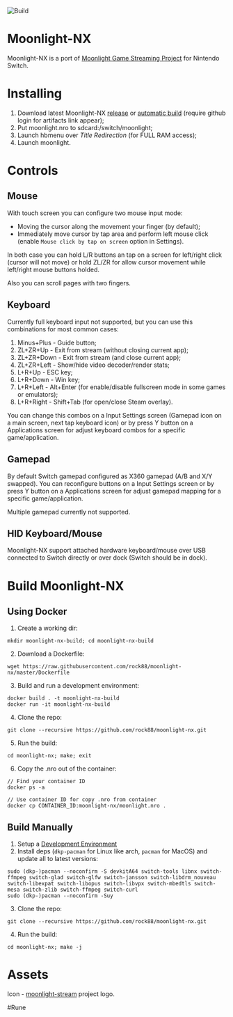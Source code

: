![Build](https://github.com/rock88/moonlight-nx/workflows/Build/badge.svg)

# Moonlight-NX

Moonlight-NX is a port of [Moonlight Game Streaming Project](https://github.com/moonlight-stream "Moonlight Game Streaming Project") for Nintendo Switch.

# Installing
1. Download latest Moonlight-NX [release](https://github.com/rock88/moonlight-nx/releases) or [automatic build](https://github.com/rock88/moonlight-nx/actions?query=workflow%3ABuild+is%3Asuccess) (require github login for artifacts link appear);
2. Put moonlight.nro to sdcard:/switch/moonlight;
3. Launch hbmenu over *Title Redirection* (for FULL RAM access);
4. Launch moonlight.

# Controls
## Mouse
With touch screen you can configure two mouse input mode:
- Moving the cursor along the movement your finger (by default);
- Immediately move cursor by tap area and perform left mouse click (enable `Mouse click by tap on screen` option in Settings).

In both case you can hold L/R buttons an tap on a screen for left/right click (cursor will not move) or hold ZL/ZR for allow cursor movement while left/right mouse buttons holded.

Also you can scroll pages with two fingers.

## Keyboard
Currently full keyboard input not supported, but you can use this combinations for most common cases:

1. Minus+Plus - Guide button;
2. ZL+ZR+Up - Exit from stream (without closing current app);
3. ZL+ZR+Down - Exit from stream (and close current app);
4. ZL+ZR+Left - Show/hide video decoder/render stats;
5. L+R+Up - ESC key;
6. L+R+Down - Win key;
7. L+R+Left - Alt+Enter (for enable/disable fullscreen mode in some games or emulators);
8. L+R+Right - Shift+Tab (for open/close Steam overlay).

You can change this combos on a Input Settings screen (Gamepad icon on a main screen, next tap keyboard icon) or by press Y button on a Applications screen for adjust keyboard combos for a specific game/application.

## Gamepad
By default Switch gamepad configured as X360 gamepad (A/B and X/Y swapped). You can reconfigure buttons on a Input Settings screen or by press Y button on a Applications screen for adjust gamepad mapping for a specific game/application.

Multiple gamepad currently not supported.

## HID Keyboard/Mouse
Moonlight-NX support attached hardware keyboard/mouse over USB connected to Switch directly or over dock (Switch should be in dock).

# Build Moonlight-NX
## Using Docker
1. Create a working dir:

`mkdir moonlight-nx-build; cd moonlight-nx-build`

2. Download a Dockerfile:

`wget https://raw.githubusercontent.com/rock88/moonlight-nx/master/Dockerfile`

3. Build and run a development environment:

```
docker build . -t moonlight-nx-build
docker run -it moonlight-nx-build
```

4. Clone the repo:

`git clone --recursive https://github.com/rock88/moonlight-nx.git`

5. Run the build:

`cd moonlight-nx; make; exit`

6. Copy the .nro out of the container:
```
// Find your container ID
docker ps -a

// Use container ID for copy .nro from container
docker cp CONTAINER_ID:moonlight-nx/moonlight.nro .
```

## Build Manually
1. Setup a [Development Environment](https://switchbrew.org/wiki/Setting_up_Development_Environment "Development Environment")
2. Install deps (`dkp-pacman` for Linux like arch, `pacman` for MacOS) and update all to latest versions:

```
sudo (dkp-)pacman --noconfirm -S devkitA64 switch-tools libnx switch-ffmpeg switch-glad switch-glfw switch-jansson switch-libdrm_nouveau switch-libexpat switch-libopus switch-libvpx switch-mbedtls switch-mesa switch-zlib switch-ffmpeg switch-curl
sudo (dkp-)pacman --noconfirm -Suy
```

3. Clone the repo:

`git clone --recursive https://github.com/rock88/moonlight-nx.git`

4. Run the build:

`cd moonlight-nx; make -j`

# Assets
Icon - [moonlight-stream](https://github.com/moonlight-stream "moonlight-stream") project logo.

#Rune

